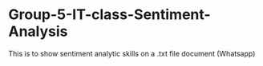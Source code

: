 # Group-5-IT-class-Sentiment-Analysis
This is to show sentiment analytic skills on a .txt file document (Whatsapp)
